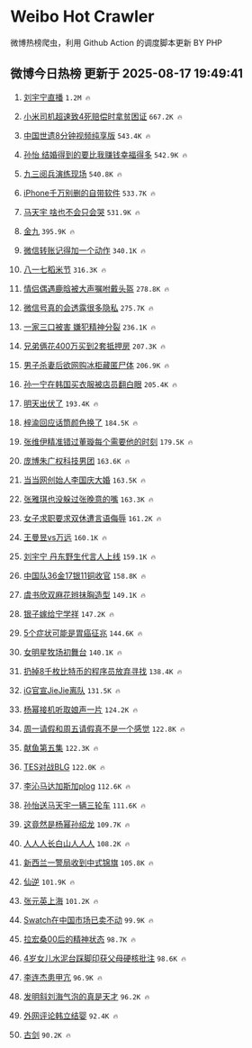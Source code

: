 # Weibo Hot Crawler 



微博热榜爬虫，利用 Github Action 的调度脚本更新 BY PHP 


## 微博今日热榜 更新于 2025-08-17 19:49:41 
1. [刘宇宁直播](https://s.weibo.com/weibo?q=%E5%88%98%E5%AE%87%E5%AE%81%E7%9B%B4%E6%92%AD&t=31&band_rank=1&Refer=top) `1.2M 🔥` 

1. [小米司机超速致4死赔偿时拿贫困证](https://s.weibo.com/weibo?q=%23%E5%B0%8F%E7%B1%B3%E5%8F%B8%E6%9C%BA%E8%B6%85%E9%80%9F%E8%87%B44%E6%AD%BB%E8%B5%94%E5%81%BF%E6%97%B6%E6%8B%BF%E8%B4%AB%E5%9B%B0%E8%AF%81%23&t=31&band_rank=2&Refer=top) `667.2K 🔥` 

1. [中国世遗8分钟视频纯享版](https://s.weibo.com/weibo?q=%23%E4%B8%AD%E5%9B%BD%E4%B8%96%E9%81%978%E5%88%86%E9%92%9F%E8%A7%86%E9%A2%91%E7%BA%AF%E4%BA%AB%E7%89%88%23&t=31&band_rank=3&Refer=top) `543.4K 🔥` 

1. [孙怡 结婚得到的要比我赚钱幸福得多](https://s.weibo.com/weibo?q=%E5%AD%99%E6%80%A1%20%E7%BB%93%E5%A9%9A%E5%BE%97%E5%88%B0%E7%9A%84%E8%A6%81%E6%AF%94%E6%88%91%E8%B5%9A%E9%92%B1%E5%B9%B8%E7%A6%8F%E5%BE%97%E5%A4%9A&t=31&band_rank=4&Refer=top) `542.9K 🔥` 

1. [九三阅兵演练现场](https://s.weibo.com/weibo?q=%23%E4%B9%9D%E4%B8%89%E9%98%85%E5%85%B5%E6%BC%94%E7%BB%83%E7%8E%B0%E5%9C%BA%23&t=31&band_rank=5&Refer=top) `540.8K 🔥` 

1. [iPhone千万别删的自带软件](https://s.weibo.com/weibo?q=%23iPhone%E5%8D%83%E4%B8%87%E5%88%AB%E5%88%A0%E7%9A%84%E8%87%AA%E5%B8%A6%E8%BD%AF%E4%BB%B6%23&t=31&band_rank=6&Refer=top) `533.7K 🔥` 

1. [马天宇 啥也不会只会哭](https://s.weibo.com/weibo?q=%E9%A9%AC%E5%A4%A9%E5%AE%87%20%E5%95%A5%E4%B9%9F%E4%B8%8D%E4%BC%9A%E5%8F%AA%E4%BC%9A%E5%93%AD&t=31&band_rank=7&Refer=top) `531.9K 🔥` 

1. [金九](https://s.weibo.com/weibo?q=%E9%87%91%E4%B9%9D&t=31&band_rank=8&Refer=top) `395.9K 🔥` 

1. [微信转账记得加一个动作](https://s.weibo.com/weibo?q=%E5%BE%AE%E4%BF%A1%E8%BD%AC%E8%B4%A6%E8%AE%B0%E5%BE%97%E5%8A%A0%E4%B8%80%E4%B8%AA%E5%8A%A8%E4%BD%9C&t=31&band_rank=9&Refer=top) `340.1K 🔥` 

1. [八一七稻米节](https://s.weibo.com/weibo?q=%E5%85%AB%E4%B8%80%E4%B8%83%E7%A8%BB%E7%B1%B3%E8%8A%82&t=31&band_rank=10&Refer=top) `316.3K 🔥` 

1. [情侣偶遇鹿晗被大声嘱咐戴头盔](https://s.weibo.com/weibo?q=%23%E6%83%85%E4%BE%A3%E5%81%B6%E9%81%87%E9%B9%BF%E6%99%97%E8%A2%AB%E5%A4%A7%E5%A3%B0%E5%98%B1%E5%92%90%E6%88%B4%E5%A4%B4%E7%9B%94%23&t=31&band_rank=11&Refer=top) `278.8K 🔥` 

1. [微信号真的会透露很多隐私](https://s.weibo.com/weibo?q=%E5%BE%AE%E4%BF%A1%E5%8F%B7%E7%9C%9F%E7%9A%84%E4%BC%9A%E9%80%8F%E9%9C%B2%E5%BE%88%E5%A4%9A%E9%9A%90%E7%A7%81&t=31&band_rank=12&Refer=top) `275.7K 🔥` 

1. [一家三口被害  嫌犯精神分裂](https://s.weibo.com/weibo?q=%E4%B8%80%E5%AE%B6%E4%B8%89%E5%8F%A3%E8%A2%AB%E5%AE%B3%20%20%E5%AB%8C%E7%8A%AF%E7%B2%BE%E7%A5%9E%E5%88%86%E8%A3%82&t=31&band_rank=13&Refer=top) `236.1K 🔥` 

1. [兄弟俩花400万买到2套抵押房](https://s.weibo.com/weibo?q=%23%E5%85%84%E5%BC%9F%E4%BF%A9%E8%8A%B1400%E4%B8%87%E4%B9%B0%E5%88%B02%E5%A5%97%E6%8A%B5%E6%8A%BC%E6%88%BF%23&t=31&band_rank=14&Refer=top) `207.3K 🔥` 

1. [男子杀妻后欲网购冰柜藏匿尸体](https://s.weibo.com/weibo?q=%23%E7%94%B7%E5%AD%90%E6%9D%80%E5%A6%BB%E5%90%8E%E6%AC%B2%E7%BD%91%E8%B4%AD%E5%86%B0%E6%9F%9C%E8%97%8F%E5%8C%BF%E5%B0%B8%E4%BD%93%23&t=31&band_rank=15&Refer=top) `206.9K 🔥` 

1. [孙一宁在韩国买衣服被店员翻白眼](https://s.weibo.com/weibo?q=%23%E5%AD%99%E4%B8%80%E5%AE%81%E5%9C%A8%E9%9F%A9%E5%9B%BD%E4%B9%B0%E8%A1%A3%E6%9C%8D%E8%A2%AB%E5%BA%97%E5%91%98%E7%BF%BB%E7%99%BD%E7%9C%BC%23&t=31&band_rank=16&Refer=top) `205.4K 🔥` 

1. [明天出伏了](https://s.weibo.com/weibo?q=%23%E6%98%8E%E5%A4%A9%E5%87%BA%E4%BC%8F%E4%BA%86%23&t=31&band_rank=17&Refer=top) `193.4K 🔥` 

1. [梓渝回应话筒颜色换了](https://s.weibo.com/weibo?q=%23%E6%A2%93%E6%B8%9D%E5%9B%9E%E5%BA%94%E8%AF%9D%E7%AD%92%E9%A2%9C%E8%89%B2%E6%8D%A2%E4%BA%86%23&t=31&band_rank=18&Refer=top) `184.5K 🔥` 

1. [张维伊精准错过董璇每个需要他的时刻](https://s.weibo.com/weibo?q=%E5%BC%A0%E7%BB%B4%E4%BC%8A%E7%B2%BE%E5%87%86%E9%94%99%E8%BF%87%E8%91%A3%E7%92%87%E6%AF%8F%E4%B8%AA%E9%9C%80%E8%A6%81%E4%BB%96%E7%9A%84%E6%97%B6%E5%88%BB&t=31&band_rank=19&Refer=top) `179.5K 🔥` 

1. [庞博朱广权科技男团](https://s.weibo.com/weibo?q=%23%E5%BA%9E%E5%8D%9A%E6%9C%B1%E5%B9%BF%E6%9D%83%E7%A7%91%E6%8A%80%E7%94%B7%E5%9B%A2%23&t=31&band_rank=20&Refer=top) `163.6K 🔥` 

1. [当当网创始人李国庆大婚](https://s.weibo.com/weibo?q=%23%E5%BD%93%E5%BD%93%E7%BD%91%E5%88%9B%E5%A7%8B%E4%BA%BA%E6%9D%8E%E5%9B%BD%E5%BA%86%E5%A4%A7%E5%A9%9A%23&t=31&band_rank=21&Refer=top) `163.5K 🔥` 

1. [张雅琪也没躲过张晚意的嘴](https://s.weibo.com/weibo?q=%E5%BC%A0%E9%9B%85%E7%90%AA%E4%B9%9F%E6%B2%A1%E8%BA%B2%E8%BF%87%E5%BC%A0%E6%99%9A%E6%84%8F%E7%9A%84%E5%98%B4&t=31&band_rank=22&Refer=top) `163.3K 🔥` 

1. [女子求职要求双休遭言语侮辱](https://s.weibo.com/weibo?q=%23%E5%A5%B3%E5%AD%90%E6%B1%82%E8%81%8C%E8%A6%81%E6%B1%82%E5%8F%8C%E4%BC%91%E9%81%AD%E8%A8%80%E8%AF%AD%E4%BE%AE%E8%BE%B1%23&t=31&band_rank=23&Refer=top) `161.2K 🔥` 

1. [王曼昱vs万远](https://s.weibo.com/weibo?q=%23%E7%8E%8B%E6%9B%BC%E6%98%B1vs%E4%B8%87%E8%BF%9C%23&t=31&band_rank=24&Refer=top) `160.1K 🔥` 

1. [刘宇宁 丹东野生代言人上线](https://s.weibo.com/weibo?q=%E5%88%98%E5%AE%87%E5%AE%81%20%E4%B8%B9%E4%B8%9C%E9%87%8E%E7%94%9F%E4%BB%A3%E8%A8%80%E4%BA%BA%E4%B8%8A%E7%BA%BF&t=31&band_rank=25&Refer=top) `159.1K 🔥` 

1. [中国队36金17银11铜收官](https://s.weibo.com/weibo?q=%23%E4%B8%AD%E5%9B%BD%E9%98%9F36%E9%87%9117%E9%93%B611%E9%93%9C%E6%94%B6%E5%AE%98%23&t=31&band_rank=26&Refer=top) `158.8K 🔥` 

1. [虞书欣双麻花辫抹胸造型](https://s.weibo.com/weibo?q=%23%E8%99%9E%E4%B9%A6%E6%AC%A3%E5%8F%8C%E9%BA%BB%E8%8A%B1%E8%BE%AB%E6%8A%B9%E8%83%B8%E9%80%A0%E5%9E%8B%23&t=31&band_rank=27&Refer=top) `149.1K 🔥` 

1. [银子嫁给宁学祥](https://s.weibo.com/weibo?q=%23%E9%93%B6%E5%AD%90%E5%AB%81%E7%BB%99%E5%AE%81%E5%AD%A6%E7%A5%A5%23&t=31&band_rank=28&Refer=top) `147.2K 🔥` 

1. [5个症状可能是胃癌征兆](https://s.weibo.com/weibo?q=%235%E4%B8%AA%E7%97%87%E7%8A%B6%E5%8F%AF%E8%83%BD%E6%98%AF%E8%83%83%E7%99%8C%E5%BE%81%E5%85%86%23&t=31&band_rank=29&Refer=top) `144.6K 🔥` 

1. [女明星牧场初舞台](https://s.weibo.com/weibo?q=%23%E5%A5%B3%E6%98%8E%E6%98%9F%E7%89%A7%E5%9C%BA%E5%88%9D%E8%88%9E%E5%8F%B0%23&t=31&band_rank=30&Refer=top) `140.1K 🔥` 

1. [扔掉8千枚比特币的程序员放弃寻找](https://s.weibo.com/weibo?q=%E6%89%94%E6%8E%898%E5%8D%83%E6%9E%9A%E6%AF%94%E7%89%B9%E5%B8%81%E7%9A%84%E7%A8%8B%E5%BA%8F%E5%91%98%E6%94%BE%E5%BC%83%E5%AF%BB%E6%89%BE&t=31&band_rank=31&Refer=top) `138.4K 🔥` 

1. [iG官宣JieJie离队](https://s.weibo.com/weibo?q=%23iG%E5%AE%98%E5%AE%A3JieJie%E7%A6%BB%E9%98%9F%23&t=31&band_rank=32&Refer=top) `131.5K 🔥` 

1. [杨幂接机听取娘声一片](https://s.weibo.com/weibo?q=%23%E6%9D%A8%E5%B9%82%E6%8E%A5%E6%9C%BA%E5%90%AC%E5%8F%96%E5%A8%98%E5%A3%B0%E4%B8%80%E7%89%87%23&t=31&band_rank=33&Refer=top) `124.2K 🔥` 

1. [周一请假和周五请假真不是一个感觉](https://s.weibo.com/weibo?q=%23%E5%91%A8%E4%B8%80%E8%AF%B7%E5%81%87%E5%92%8C%E5%91%A8%E4%BA%94%E8%AF%B7%E5%81%87%E7%9C%9F%E4%B8%8D%E6%98%AF%E4%B8%80%E4%B8%AA%E6%84%9F%E8%A7%89%23&t=31&band_rank=34&Refer=top) `122.8K 🔥` 

1. [献鱼第五集](https://s.weibo.com/weibo?q=%E7%8C%AE%E9%B1%BC%E7%AC%AC%E4%BA%94%E9%9B%86&t=31&band_rank=35&Refer=top) `122.3K 🔥` 

1. [TES对战BLG](https://s.weibo.com/weibo?q=TES%E5%AF%B9%E6%88%98BLG&t=31&band_rank=36&Refer=top) `122.0K 🔥` 

1. [李沁马达加斯加plog](https://s.weibo.com/weibo?q=%23%E6%9D%8E%E6%B2%81%E9%A9%AC%E8%BE%BE%E5%8A%A0%E6%96%AF%E5%8A%A0plog%23&t=31&band_rank=37&Refer=top) `112.6K 🔥` 

1. [孙怡送马天宇一辆三轮车](https://s.weibo.com/weibo?q=%23%E5%AD%99%E6%80%A1%E9%80%81%E9%A9%AC%E5%A4%A9%E5%AE%87%E4%B8%80%E8%BE%86%E4%B8%89%E8%BD%AE%E8%BD%A6%23&t=31&band_rank=38&Refer=top) `111.6K 🔥` 

1. [这竟然是杨幂孙绍龙](https://s.weibo.com/weibo?q=%E8%BF%99%E7%AB%9F%E7%84%B6%E6%98%AF%E6%9D%A8%E5%B9%82%E5%AD%99%E7%BB%8D%E9%BE%99&t=31&band_rank=39&Refer=top) `109.7K 🔥` 

1. [人人人长白山人人人](https://s.weibo.com/weibo?q=%E4%BA%BA%E4%BA%BA%E4%BA%BA%E9%95%BF%E7%99%BD%E5%B1%B1%E4%BA%BA%E4%BA%BA%E4%BA%BA&t=31&band_rank=40&Refer=top) `108.2K 🔥` 

1. [新西兰一警局收到中式锦旗](https://s.weibo.com/weibo?q=%23%E6%96%B0%E8%A5%BF%E5%85%B0%E4%B8%80%E8%AD%A6%E5%B1%80%E6%94%B6%E5%88%B0%E4%B8%AD%E5%BC%8F%E9%94%A6%E6%97%97%23&t=31&band_rank=41&Refer=top) `105.8K 🔥` 

1. [仙逆](https://s.weibo.com/weibo?q=%E4%BB%99%E9%80%86&t=31&band_rank=42&Refer=top) `101.9K 🔥` 

1. [张元英上海](https://s.weibo.com/weibo?q=%E5%BC%A0%E5%85%83%E8%8B%B1%E4%B8%8A%E6%B5%B7&t=31&band_rank=43&Refer=top) `101.2K 🔥` 

1. [Swatch在中国市场已卖不动](https://s.weibo.com/weibo?q=%23Swatch%E5%9C%A8%E4%B8%AD%E5%9B%BD%E5%B8%82%E5%9C%BA%E5%B7%B2%E5%8D%96%E4%B8%8D%E5%8A%A8%23&t=31&band_rank=44&Refer=top) `99.9K 🔥` 

1. [拉宏桑00后的精神状态](https://s.weibo.com/weibo?q=%E6%8B%89%E5%AE%8F%E6%A1%9100%E5%90%8E%E7%9A%84%E7%B2%BE%E7%A5%9E%E7%8A%B6%E6%80%81&t=31&band_rank=45&Refer=top) `98.7K 🔥` 

1. [4岁女儿水泥台踩脚印获父母硬核批注](https://s.weibo.com/weibo?q=%234%E5%B2%81%E5%A5%B3%E5%84%BF%E6%B0%B4%E6%B3%A5%E5%8F%B0%E8%B8%A9%E8%84%9A%E5%8D%B0%E8%8E%B7%E7%88%B6%E6%AF%8D%E7%A1%AC%E6%A0%B8%E6%89%B9%E6%B3%A8%23&t=31&band_rank=46&Refer=top) `98.6K 🔥` 

1. [李连杰患甲亢](https://s.weibo.com/weibo?q=%23%E6%9D%8E%E8%BF%9E%E6%9D%B0%E6%82%A3%E7%94%B2%E4%BA%A2%23&t=31&band_rank=47&Refer=top) `96.9K 🔥` 

1. [发明斜刘海气泡的真是天才](https://s.weibo.com/weibo?q=%E5%8F%91%E6%98%8E%E6%96%9C%E5%88%98%E6%B5%B7%E6%B0%94%E6%B3%A1%E7%9A%84%E7%9C%9F%E6%98%AF%E5%A4%A9%E6%89%8D&t=31&band_rank=48&Refer=top) `96.2K 🔥` 

1. [外网评论韩立结婴](https://s.weibo.com/weibo?q=%E5%A4%96%E7%BD%91%E8%AF%84%E8%AE%BA%E9%9F%A9%E7%AB%8B%E7%BB%93%E5%A9%B4&t=31&band_rank=49&Refer=top) `92.4K 🔥` 

1. [古剑](https://s.weibo.com/weibo?q=%E5%8F%A4%E5%89%91&t=31&band_rank=50&Refer=top) `90.2K 🔥` 

